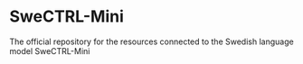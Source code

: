 # SweCTRL-Mini
The official repository for the resources connected to the Swedish language model SweCTRL-Mini
